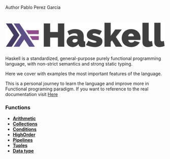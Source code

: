 Author Pablo Perez Garcia

# ![My image](img/haskell-logo.svg)

Haskell is a standardized, general-purpose purely functional programming language, with non-strict semantics and strong static typing.

Here we cover with examples the most important features of the language.

This is a personal journey to learn the language and improve more in Functional programing paradigm.
If you want to reference to the real documentation visit [Here](https://www.haskell.org/)

### Functions

* **[Arithmetic](src/ArithmeticFunction.hs)**
* **[Collections](src/CollectionFunctions.hs)**
* **[Conditions](src/ConditionsFunction.hs)**
* **[HighOrder](src/HighOrderFunctionsFeature.hs)**
* **[Pipelines](src/PipelineFunctions.hs)**
* **[Tuples](src/TuplesFunctions.hs)**
* **[Data type](src/DataTypeFunctions.hs)**

